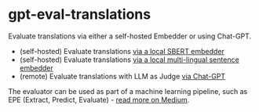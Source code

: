 # gpt-eval-translations

Evaluate translations via either a self-hosted Embedder or using Chat-GPT.

- (self-hosted) Evaluate translations [via a local SBERT embedder](./src/eval-via-embedder/README.md)
- (self-hosted) Evaluate translations [via a local multi-lingual sentence embedder](./src/eval-via-multi-lingual-embedder/README.md)
- (remote) Evaluate translations with LLM as Judge [via Chat-GPT](./src/eval-via-chat-gpt/README.md)

The evaluator can be used as part of a machine learning pipeline, such as EPE (Extract, Predict, Evaluate) - [read more on Medium](https://medium.com/p/53999ff93dc4).
